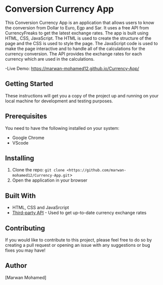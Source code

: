 # Conversion Currency App
This Conversion Currency App is an application that allows users to know the conversion from Dollar to Euro, Egp and Sar. It uses a free API from CurrencyFreaks to get the latest exchange rates. The app is built using HTML, CSS, JavaScript.
The HTML is used to create the structure of the page and the CSS is used to style the page. The JavaScript code is used to make the page interactive and to handle all of the calculations for the currency conversion. The API provides the exchange rates for each currency which are used in the calculations.

-Live Demo: https://marwan-mohamed12.github.io/Currency-App/

## Getting Started

These instructions will get you a copy of the project up and running on your local machine for development and testing purposes.

## Prerequisites

You need to have the following installed on your system:

- Google Chrome
- VScode

## Installing

1. Clone the repo: `git clone <https://github.com/marwan-mohamed12/Currency-App.git`>
2. Open the application in your browser

## Built With

- HTML, CSS and JavaSrcript
- [Third-party API]([https://currencyfreaks.com/]) - Used to get up-to-date currency exchange rates

## Contributing 
If you would like to contribute to this project, please feel free to do so by creating a pull request or opening an issue with any suggestions or bug fixes you may have!

## Author

[Marwan Mohamed]
